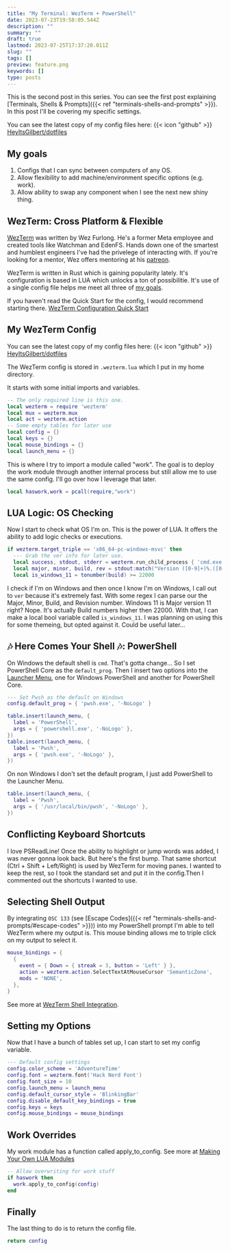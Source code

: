 ```yaml
---
title: "My Terminal: WezTerm + PowerShell"
date: 2023-07-23T19:58:05.544Z
description: ""
summary: ""
draft: true
lastmod: 2023-07-25T17:37:20.011Z
slug: ""
tags: []
preview: feature.png
keywords: []
type: posts
---
```


This is the second post in this series. You can see the first post explaining
[Terminals, Shells & Prompts]({{< ref "terminals-shells-and-prompts" >}}). In
this post I'll be covering my specific settings.

You can see the latest copy of my config files here: {{< icon "github" >}}
[HeyItsGilbert/dotfiles](https://github.com/HeyItsGilbert/dotfiles)

## My goals

1. Configs that I can sync between computers of any OS.
2. Allow flexibility to add machine/environment specific options (e.g. work).
3. Allow ability to swap any component when I see the next new shiny thing.

## WezTerm: Cross Platform & Flexible

[WezTerm](https://wezfurlong.org/wezterm/) was written by Wez Furlong. He's a
former Meta employee and created tools like Watchman and EdenFS. Hands down one
of the smartest and humblest engineers I've had the privelege of interacting
with. If you're looking for a mentor, Wez offers mentoring at his
[patreon](https://www.patreon.com/WezFurlong).

WezTerm is written in Rust which is gaining popularity lately. It's configuration
is based in LUA which unlocks a ton of possibilitie. It's use of a single config
file helps me meet all three of [my goals](#my-goals).

If you haven't read the Quick Start for the config, I would recommend starting
there. [WezTerm Configuration Quick Start](https://wezfurlong.org/wezterm/config/files.html#quick-start)

## My WezTerm Config

You can see the latest copy of my config files here: {{< icon "github" >}}
[HeyItsGilbert/dotfiles](https://github.com/HeyItsGilbert/dotfiles)

The WezTerm config is stored in `.wezterm.lua` which I put in my home directory.

It starts with some initial imports and variables.

```lua
-- The only required line is this one.
local wezterm = require 'wezterm'
local mux = wezterm.mux
local act = wezterm.action
-- Some empty tables for later use
local config = {}
local keys = {}
local mouse_bindings = {}
local launch_menu = {}
```

This is where I try to import a module called "work". The goal is to deploy the
work module through another internal process but still allow me to use the same
config. I'll go over how I leverage that later.

```lua
local haswork,work = pcall(require,"work")
```

## LUA Logic: OS Checking

Now I start to check what OS I'm on. This is the power of LUA. It offers the
ability to add logic checks or executions.

```lua
if wezterm.target_triple == 'x86_64-pc-windows-msvc' then
  --- Grab the ver info for later use.
  local success, stdout, stderr = wezterm.run_child_process { 'cmd.exe', 'ver' }
  local major, minor, build, rev = stdout:match("Version ([0-9]+)%.([0-9]+)%.([0-9]+)%.([0-9]+)")
  local is_windows_11 = tonumber(build) >= 22000
```

I check if I'm on Windows and then once I know I'm on Windows, I call out to
`ver` because it's extremely fast. With some regex I can parse our the Major,
Minor, Build, and Revision number. Windows 11 is Major version 11 right? Nope.
It's actually Build numbers higher then 22000. With that, I can make a local
bool variable called `is_windows_11`. I was planning on using this for some
themeing, but opted against it. Could be useful later...

## 🎶 Here Comes Your Shell 🎶: PowerShell

On Windows the default shell is `cmd`. That's gotta change... So I set
PowerShell Core as the `default_prog`. Then I insert two options into the
[Launcher Menu](https://wezfurlong.org/wezterm/config/launch.html#the-launcher-menu),
one for Windows PowerShell and another for PowerShell Core.

```lua
--- Set Pwsh as the default on Windows
config.default_prog = { 'pwsh.exe', '-NoLogo' }

table.insert(launch_menu, {
  label = 'PowerShell',
  args = { 'powershell.exe', '-NoLogo' },
})
table.insert(launch_menu, {
  label = 'Pwsh',
  args = { 'pwsh.exe', '-NoLogo' },
})
```

On non Windows I don't set the default program, I just add PowerShell to the
Launcher Menu.

```lua
table.insert(launch_menu, {
  label = 'Pwsh',
  args = { '/usr/local/bin/pwsh', '-NoLogo' },
})
```

## Conflicting Keyboard Shortcuts

I love PSReadLine! Once the ability to highlight or jump words was added, I was
never gonna look back. But here's the first bump. That same shortcut (Ctrl +
Shift + Left/Right) is used by WezTerm for moving panes. I wanted to keep the
rest, so I took the standard set and put it in the config.Then I commented out
the shortcuts I wanted to use.

## Selecting Shell Output

By integrating `OSC 133` (see [Escape Codes]({{< ref "terminals-shells-and-prompts/#escape-codes" >}})) into my PowerShell prompt I'm able to tell WezTerm where
my output is. This mouse binding allows me to triple click on my output to
select it.

```lua
mouse_bindings = {
  {
    event = { Down = { streak = 3, button = 'Left' } },
    action = wezterm.action.SelectTextAtMouseCursor 'SemanticZone',
    mods = 'NONE',
  },
}
```

See more at
[WezTerm Shell Integration](https://wezfurlong.org/wezterm/shell-integration.html).

## Setting my Options

Now that I have a bunch of tables set up, I can start to set my config variable.

```lua
--- Default config settings
config.color_scheme = 'AdventureTime'
config.font = wezterm.font('Hack Nerd Font')
config.font_size = 10
config.launch_menu = launch_menu
config.default_cursor_style = 'BlinkingBar'
config.disable_default_key_bindings = true
config.keys = keys
config.mouse_bindings = mouse_bindings
```

## Work Overrides

My work module has a function called apply_to_config.
See more at [Making Your Own LUA Modules](https://wezfurlong.org/wezterm/config/files.html#making-your-own-lua-modules)

```lua
-- Allow overwriting for work stuff
if haswork then
  work.apply_to_config(config)
end
```

## Finally

The last thing to do is to return the config file.
```lua
return config
```